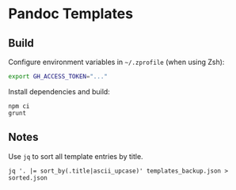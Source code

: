 # Pandoc Templates

##  Build

Configure environment variables in `~/.zprofile` (when using Zsh):

``` sh
export GH_ACCESS_TOKEN="..."
```

Install dependencies and build:

```
npm ci
grunt
```

## Notes

Use `jq` to sort all template entries by title.

``` .shell
jq '. |= sort_by(.title|ascii_upcase)' templates_backup.json > sorted.json
```
